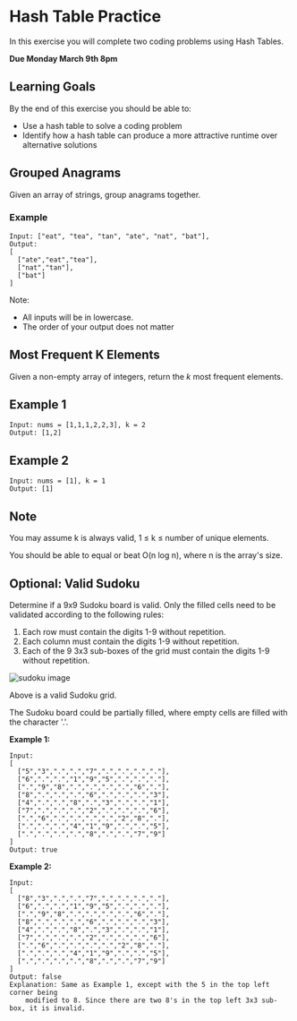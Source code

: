 # Hash Table Practice

In this exercise you will complete two coding problems using Hash Tables.

**Due Monday March 9th 8pm**

## Learning Goals

By the end of this exercise you should be able to:

- Use a hash table to solve a coding problem
- Identify how a hash table can produce a more attractive runtime over alternative solutions

## Grouped Anagrams

Given an array of strings, group anagrams together.

### Example

```
Input: ["eat", "tea", "tan", "ate", "nat", "bat"],
Output:
[
  ["ate","eat","tea"],
  ["nat","tan"],
  ["bat"]
]
```

Note:

- All inputs will be in lowercase.
- The order of your output does not matter

## Most Frequent K Elements

Given a non-empty array of integers, return the *k* most frequent elements.

## Example 1

```
Input: nums = [1,1,1,2,2,3], k = 2
Output: [1,2]

```

## Example 2

```
Input: nums = [1], k = 1
Output: [1]
```

## Note

You may assume k is always valid, 1 ≤ k ≤ number of unique elements.

You should be able to equal or beat O(n log n), where n is the array's size.


## Optional: Valid Sudoku

Determine if a 9x9 Sudoku board is valid. Only the filled cells need to be validated according to the following rules:

1. Each row must contain the digits 1-9 without repetition.
1. Each column must contain the digits 1-9 without repetition.
1. Each of the 9 3x3 sub-boxes of the grid must contain the digits 1-9 without repetition.

![sudoku image](images/250px-Sudoku-by-L2G-20050714.svg.png)

Above is a valid Sudoku grid.

The Sudoku board could be partially filled, where empty cells are filled with the character '.'.

**Example 1:**

```
Input:
[
  ["5","3",".",".","7",".",".",".","."],
  ["6",".",".","1","9","5",".",".","."],
  [".","9","8",".",".",".",".","6","."],
  ["8",".",".",".","6",".",".",".","3"],
  ["4",".",".","8",".","3",".",".","1"],
  ["7",".",".",".","2",".",".",".","6"],
  [".","6",".",".",".",".","2","8","."],
  [".",".",".","4","1","9",".",".","5"],
  [".",".",".",".","8",".",".","7","9"]
]
Output: true
```


**Example 2:**

```
Input:
[
  ["8","3",".",".","7",".",".",".","."],
  ["6",".",".","1","9","5",".",".","."],
  [".","9","8",".",".",".",".","6","."],
  ["8",".",".",".","6",".",".",".","3"],
  ["4",".",".","8",".","3",".",".","1"],
  ["7",".",".",".","2",".",".",".","6"],
  [".","6",".",".",".",".","2","8","."],
  [".",".",".","4","1","9",".",".","5"],
  [".",".",".",".","8",".",".","7","9"]
]
Output: false
Explanation: Same as Example 1, except with the 5 in the top left corner being 
    modified to 8. Since there are two 8's in the top left 3x3 sub-box, it is invalid.

```
